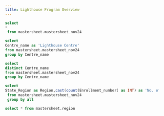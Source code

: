```yaml
---
title: Lighthouse Program Overview
---
```



```sql main_detail
select 
*
 from mastersheet.mastersheet_nov24
```


```sql lh_centre
select
Centre_name as 'Lighthouse Centre'
from mastersheet.mastersheet_nov24
group by Centre_name
```


```sql lh_centre
select
distinct Centre_name
from mastersheet.mastersheet_nov24
group by Centre_name
```
<Dropdown data={lh_centre} name=Centre_name value= Centre_name>
    <DropdownOption value="%" valueLabel="All Lighthouse Centre"/>
</Dropdown>

```sql city_wise
select 
State_Region as Region,cast(count(Enrollment_number) as INT) as 'No. of Youth'
 from mastersheet.mastersheet_nov24
 group by all
```
<BarChart
    data={city_wise}
    x=Region
    y='No. of Youth'
    fmt =#,##0
/>

```sql city_details
select * from mastersheet.region
```
